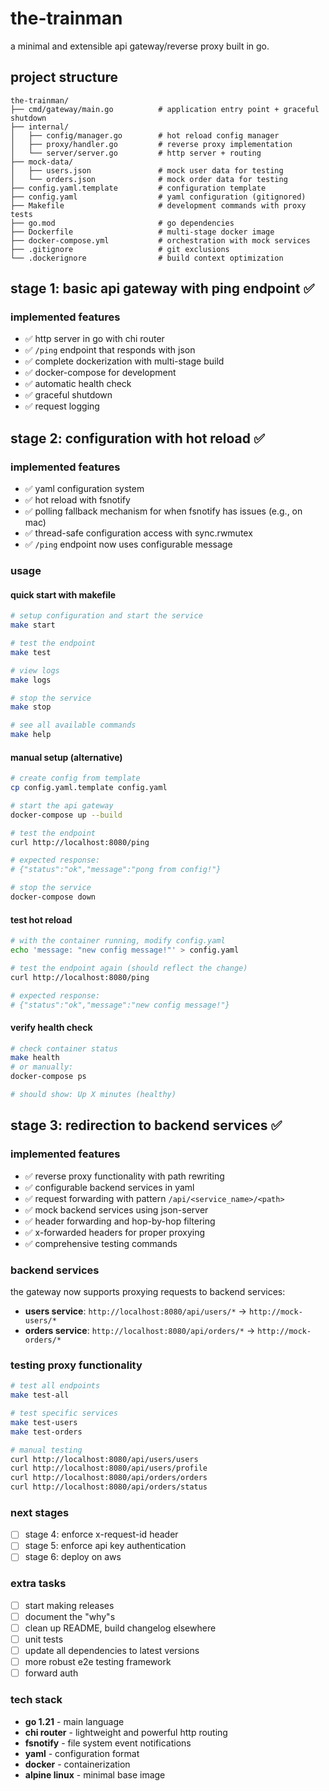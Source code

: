 # the-trainman

a minimal and extensible api gateway/reverse proxy built in go.

## project structure

```
the-trainman/
├── cmd/gateway/main.go          # application entry point + graceful shutdown
├── internal/
│   ├── config/manager.go        # hot reload config manager
│   ├── proxy/handler.go         # reverse proxy implementation
│   └── server/server.go         # http server + routing
├── mock-data/
│   ├── users.json               # mock user data for testing
│   └── orders.json              # mock order data for testing
├── config.yaml.template         # configuration template
├── config.yaml                  # yaml configuration (gitignored)
├── Makefile                     # development commands with proxy tests
├── go.mod                       # go dependencies
├── Dockerfile                   # multi-stage docker image
├── docker-compose.yml           # orchestration with mock services
├── .gitignore                   # git exclusions
└── .dockerignore                # build context optimization
```

## stage 1: basic api gateway with ping endpoint ✅

### implemented features

- ✅ http server in go with chi router
- ✅ `/ping` endpoint that responds with json
- ✅ complete dockerization with multi-stage build
- ✅ docker-compose for development
- ✅ automatic health check
- ✅ graceful shutdown
- ✅ request logging

## stage 2: configuration with hot reload ✅

### implemented features

- ✅ yaml configuration system
- ✅ hot reload with fsnotify
- ✅ polling fallback mechanism for when fsnotify has issues (e.g., on mac)
- ✅ thread-safe configuration access with sync.rwmutex
- ✅ `/ping` endpoint now uses configurable message

### usage

#### quick start with makefile

```bash
# setup configuration and start the service
make start

# test the endpoint
make test

# view logs
make logs

# stop the service
make stop

# see all available commands
make help
```

#### manual setup (alternative)

```bash
# create config from template
cp config.yaml.template config.yaml

# start the api gateway
docker-compose up --build

# test the endpoint
curl http://localhost:8080/ping

# expected response:
# {"status":"ok","message":"pong from config!"}

# stop the service
docker-compose down
```

#### test hot reload

```bash
# with the container running, modify config.yaml
echo 'message: "new config message!"' > config.yaml

# test the endpoint again (should reflect the change)
curl http://localhost:8080/ping

# expected response:
# {"status":"ok","message":"new config message!"}
```

#### verify health check

```bash
# check container status
make health
# or manually:
docker-compose ps

# should show: Up X minutes (healthy)
```

## stage 3: redirection to backend services ✅

### implemented features

- ✅ reverse proxy functionality with path rewriting
- ✅ configurable backend services in yaml
- ✅ request forwarding with pattern `/api/<service_name>/<path>`
- ✅ mock backend services using json-server
- ✅ header forwarding and hop-by-hop filtering
- ✅ x-forwarded headers for proper proxying
- ✅ comprehensive testing commands

### backend services

the gateway now supports proxying requests to backend services:

- **users service**: `http://localhost:8080/api/users/*` → `http://mock-users/*`
- **orders service**: `http://localhost:8080/api/orders/*` → `http://mock-orders/*`

### testing proxy functionality

```bash
# test all endpoints
make test-all

# test specific services
make test-users
make test-orders

# manual testing
curl http://localhost:8080/api/users/users
curl http://localhost:8080/api/users/profile
curl http://localhost:8080/api/orders/orders
curl http://localhost:8080/api/orders/status
```

### next stages

- [ ] stage 4: enforce x-request-id header
- [ ] stage 5: enforce api key authentication
- [ ] stage 6: deploy on aws

### extra tasks

- [ ] start making releases
- [ ] document the "why"s
- [ ] clean up README, build changelog elsewhere
- [ ] unit tests
- [ ] update all dependencies to latest versions
- [ ] more robust e2e testing framework
- [ ] forward auth

### tech stack

- **go 1.21** - main language
- **chi router** - lightweight and powerful http routing
- **fsnotify** - file system event notifications
- **yaml** - configuration format
- **docker** - containerization
- **alpine linux** - minimal base image
